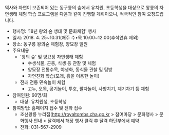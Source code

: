 역사와 자연이 보존되어 있는 동구릉의 숲에서 유치원, 초등학생을 대상으로 왕릉의 자연생태 체험 학습 프로그램을 다음과 같이 진행할 계획이오니, 적극적인 참여 요청드립니다.

- 행사명: '18년 왕의 숲 생태 및 문화체험' 행사
- 일시: 2018. 4. 25~10.31(매주 수•목 10:00~12:00(추석연휴 제외)
- 장소: 동구릉 왕의숲 체험장, 양묘장 일원
- 주요내용
  - '왕의 숲' 및 양묘장 자연생태 체험
    - 수생식물, 곤충, 식생 등 관찰 및 체험
    - 양묘장 전통수목, 야생화, 동식물 관찰 및 탐방
    - 자연친화 학습(모래, 흙을 이용한 놀이)
  - 전래 전통 민속놀이 체험
    - 고누, 오목, 공기놀이, 투호, 팔자놀이, 사방치기, 제기차기 등 체험
- 참여인원: 60명/회
  - 대상: 유치원생, 초등학생
- 참여방법: 홈페이지 접수 및 전화 접수
  - 조선왕릉 누리집(http://royaltombs.cha.go.kr > 참여마당 > 문화행사 > 문화행사 안내 > 달력에서 해당 행사 클릭 후 달력 하단부에서 예약
  - 전화: 031-567-2909